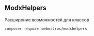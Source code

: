 ## ModxHelpers

Расширение возможностей для классов

```bash
composer require webnitros/modxhelpers
```
